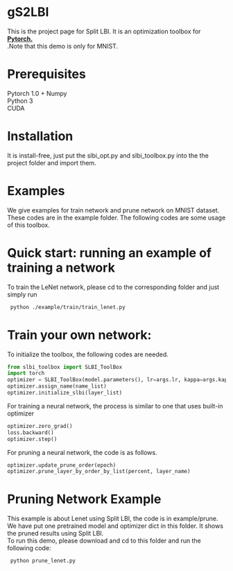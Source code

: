 # gS2LBI

This is the project page for Split LBI. It is an optimization toolbox for <a href="https://pytorch.org/"> <b>Pytorch.</b></a><br>.Note that this demo is only for MNIST.

# Prerequisites
Pytorch 1.0 +
Numpy  
Python 3  
CUDA
# Installation
It is install-free, just put the slbi_opt.py and slbi_toolbox.py into the the project folder and import them. 
# Examples
We give examples for train network and prune network on MNIST dataset. These codes are in the example folder. The following codes are some usage of this toolbox.

# Quick start: running an example of training a  network

To train the LeNet network, please cd to the corresponding folder and just simply run   
```bash
 python ./example/train/train_lenet.py  
```

# Train your own network:
To initialize the toolbox, the following codes are needed.
```python
from slbi_toolbox import SLBI_ToolBox
import torch
optimizer = SLBI_ToolBox(model.parameters(), lr=args.lr, kappa=args.kappa, mu=args.mu, weight_decay=0)
optimizer.assign_name(name_list)
optimizer.initialize_slbi(layer_list)
```
For training a neural network, the process is similar to one that uses built-in optimizer
```python
optimizer.zero_grad()
loss.backward()
optimizer.step()
```

For pruning a neural network, the code is as follows.   

```python
optimizer.update_prune_order(epoch)
optimizer.prune_layer_by_order_by_list(percent, layer_name)
```

# Pruning Network Example
This example is about Lenet using Split LBI, the code is in example/prune. We have put one pretrained model and optimizer dict in this folder. It shows the pruned results using Split LBI.  
To run this demo, please download and cd to this folder and run the following code:  
```bash
 python prune_lenet.py 
 ```


